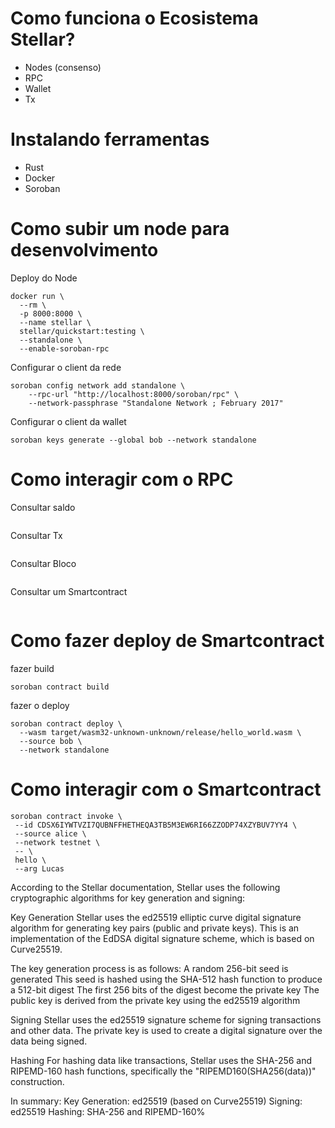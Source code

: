 # Como funciona o Ecosistema Stellar?

- Nodes (consenso)
- RPC
- Wallet
- Tx

# Instalando ferramentas

- Rust
- Docker
- Soroban

# Como subir um node para desenvolvimento

Deploy do Node

```
docker run \
  --rm \
  -p 8000:8000 \
  --name stellar \
  stellar/quickstart:testing \
  --standalone \
  --enable-soroban-rpc
```

Configurar o client da rede

```
soroban config network add standalone \
    --rpc-url "http://localhost:8000/soroban/rpc" \
    --network-passphrase "Standalone Network ; February 2017"
```

Configurar o client da wallet

```
soroban keys generate --global bob --network standalone
```

# Como interagir com o RPC

Consultar saldo

```

```

Consultar Tx

```

```

Consultar Bloco

```

```

Consultar um Smartcontract

```

```

# Como fazer deploy de Smartcontract

fazer build

```
soroban contract build
```

fazer o deploy

```
soroban contract deploy \
  --wasm target/wasm32-unknown-unknown/release/hello_world.wasm \
  --source bob \
  --network standalone
```

# Como interagir com o Smartcontract

```
soroban contract invoke \
 --id CDSX6IYWTVZI7QUBNFFHETHEQA3TB5M3EW6RI66ZZODP74XZYBUV7YY4 \
 --source alice \
 --network testnet \
 -- \
 hello \
 --arg Lucas
```


According to the Stellar documentation, Stellar uses the following cryptographic algorithms for key generation and signing:

Key Generation
Stellar uses the ed25519 elliptic curve digital signature algorithm for generating key pairs (public and private keys). This is an implementation of the EdDSA digital signature scheme, which is based on Curve25519.

The key generation process is as follows:
A random 256-bit seed is generated
This seed is hashed using the SHA-512 hash function to produce a 512-bit digest
The first 256 bits of the digest become the private key
The public key is derived from the private key using the ed25519 algorithm

Signing
Stellar uses the ed25519 signature scheme for signing transactions and other data. The private key is used to create a digital signature over the data being signed.

Hashing
For hashing data like transactions, Stellar uses the SHA-256 and RIPEMD-160 hash functions, specifically the "RIPEMD160(SHA256(data))" construction.

In summary:
Key Generation: ed25519 (based on Curve25519)
Signing: ed25519
Hashing: SHA-256 and RIPEMD-160%

